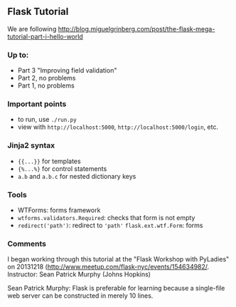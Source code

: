 ## Flask Tutorial

We are following http://blog.miguelgrinberg.com/post/the-flask-mega-tutorial-part-i-hello-world

### Up to:

  * Part 3 "Improving field validation"
  * Part 2, no problems
  * Part 1, no problems

### Important points

  * to run, use `./run.py`
  * view with `http://localhost:5000`, `http://localhost:5000/login`, etc.

### Jinja2 syntax

  * `{{...}}` for templates
  * `{%...%}` for control statements
  * `a.b` and `a.b.c` for nested dictionary keys

### Tools

  - WTForms: forms framework
  - `wtforms.validators.Required`: checks that form is not empty
  - `redirect('path')`: redirect to `'path'`
    `flask.ext.wtf.Form`: forms

### Comments

I began working through this tutorial at the "Flask Workshop with PyLadies" on 20131218 (http://www.meetup.com/flask-nyc/events/154634982/. Instructor: Sean Patrick Murphy (Johns Hopkins)

Sean Patrick Murphy: Flask is preferable for learning because a single-file web server can be constructed in merely 10 lines.

